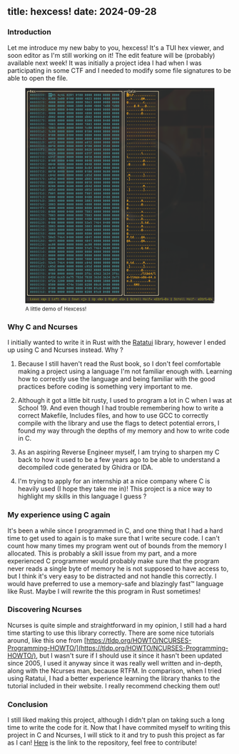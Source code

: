 title: hexcess!
date: 2024-09-28
---

### Introduction

Let me introduce my new baby to you, hexcess! It's a TUI hex viewer, and soon
editor as I'm still working on it! The edit feature will be (probably)
available next week! It was initially a project idea I had when I was
participating in some CTF and I needed to modify some file signatures to be
able to open the file.
 
<figure>
    <img src="/static/assets/hexcess_screen.png" alt="hexcess screenshot" />
    <figcaption><small>A little demo of Hexcess!</small></figcaption>
</figure>

### Why C and Ncurses

I initially wanted to write it in Rust with the [Ratatui](https://ratatui.rs/)
library, however I ended up using C and Ncurses instead. Why ?

1. Because I still haven't read the Rust book, so I don't feel comfortable
making a project using a language I'm not familiar enough with. Learning how
to correctly use the language and being familiar with the good practices before
coding is something very important to me.

2. Although it got a little bit rusty, I used to program a lot in C when I was
at School 19. And even though I had trouble remembering how to write a correct
Makefile, Includes files, and how to use GCC to correctly compile with the
library and use the flags to detect potential errors, I found my way through
the depths of my memory and how to write code in C.

3. As an aspiring Reverse Engineer myself, I am trying to sharpen my C
back to how it used to be a few years ago to be able to understand
a decompiled code generated by Ghidra or IDA.

4. I'm trying to apply for an internship at a nice company where C is heavily
used (I hope they take me in)! This project is a nice way to highlight my
skills in this language I guess ?

### My experience using C again

It's been a while since I programmed in C, and one thing that I had a hard time
to get used to again is to make sure that I write secure code. I can't count
how many times my program went out of bounds from the memory I allocated. This
is probably a skill issue from my part, and a more experienced C programmer
would probably make sure that the program never reads a single byte of memory
he is not supposed to have access to, but I think it's very easy to be
distracted and not handle this correctly. I would have preferred to use a
memory-safe and blazingly fast™ language like Rust. Maybe I will rewrite the
this program in Rust sometimes!

### Discovering Ncurses

Ncurses is quite simple and straightforward in my opinion, I still had a hard
time starting to use this library correctly. There are some nice tutorials
around, like this one from [https://tldp.org/HOWTO/NCURSES-Programming-HOWTO/](https://tldp.org/HOWTO/NCURSES-Programming-HOWTO/),
but I wasn't sure if I should use it since it hasn't been updated since 2005,
I used it anyway since it was really well written and in-depth, along with
the Ncurses man, because RTFM. In comparison, when I tried using Ratatui, I
had a better experience learning the library thanks to the tutorial included in
their website. I really recommend checking them out!

### Conclusion

I still liked making this project, although I didn't plan on taking such a long
time to write the code for it. Now that I have commited myself to writing this
project in C and Ncurses, I will stick to it and try to push this project as
far as I can! [Here](https://github.com/jeanmadao/hexcess) is the link to the
repository, feel free to contribute!

